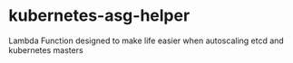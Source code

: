 # kubernetes-asg-helper
Lambda Function designed to make life easier when autoscaling etcd and kubernetes masters
